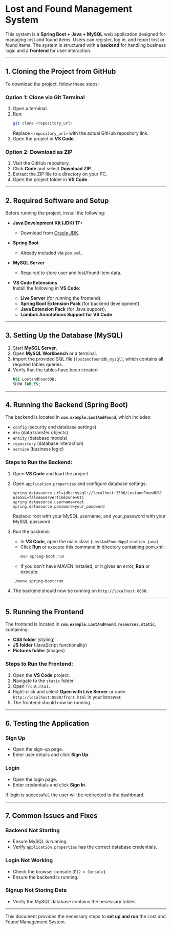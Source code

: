 # Lost and Found Management System

This system is a **Spring Boot + Java + MySQL** web application designed for managing lost and found items. Users can register, log in, and report lost or found items. The system is structured with a **backend** for handling business logic and a **frontend** for user interaction.

---

## 1. Cloning the Project from GitHub

To download the project, follow these steps:

### **Option 1: Clone via Git Terminal**
1. Open a terminal.
2. Run:
   ```bash
   git clone <repository_url>
   ```
   Replace `<repository_url>` with the actual GitHub repository link.
3. Open the project in **VS Code**.

### **Option 2: Download as ZIP**
1. Visit the GitHub repository.
2. Click **Code** and select **Download ZIP**.
3. Extract the ZIP file to a directory on your PC.
4. Open the project folder in **VS Code**.

---

## 2. Required Software and Setup

Before running the project, install the following:

- **Java Development Kit (JDK) 17+**  
  - Download from [Oracle JDK](https://www.oracle.com/java/technologies/javase-downloads.html).

- **Spring Boot**  
  - Already included via `pom.xml`.

- **MySQL Server**  
  - Required to store user and lost/found item data.

- **VS Code Extensions**  
  Install the following in **VS Code**:
  - **Live Server** (for running the frontend).
  - **Spring Boot Extension Pack** (for backend development).
  - **Java Extension Pack** (for Java support).
  - **Lombok Annotations Support for VS Code**

---

## 3. Setting Up the Database (MySQL)

1. Start **MySQL Server**.
2. Open **MySQL Workbench** or a terminal.
3. Import the provided SQL file (`lostandfounddb_mysql`), which contains all required tables queries.
4. Verify that the tables have been created:
   ```sql
   USE LostandFoundDB;
   SHOW TABLES;
   ```

---

## 4. Running the Backend (Spring Boot)

The backend is located in **`com.example.LostAndFound`**, which includes:
- `config` (security and database settings)
- `dto` (data transfer objects)
- `entity` (database models)
- `repository` (database interaction)
- `service` (business logic)

### **Steps to Run the Backend:**
1. Open **VS Code** and load the project.
2. Open `application.properties` and configure database settings:
   ```properties
   spring.datasource.url=jdbc:mysql://localhost:3306/LostandFoundDB?useSSL=false&serverTimezone=UTC
   spring.datasource.username=root
   spring.datasource.password=your_password
   ```
   Replace: root with your MySQL username, and your_password with your MySQL password.

3. Run the backend:
   - In **VS Code**, open the main class (`LostAndFoundApplication.java`).
   - Click **Run** or execute this command in directory containing pom.xml:
     ```bash
     mvn spring-boot:run
     ```
   - If you don't have MAVEN installed, or it gives an error, **Run** or execute:
    ```bash
    ./mvnw spring-boot:run 
    ```
4. The backend should now be running on `http://localhost:8080`.

---

## 5. Running the Frontend

The frontend is located in **`com.example.LostAndFound.resources.static`**, containing:
- **CSS folder** (styling)
- **JS folder** (JavaScript functionality)
- **Pictures folder** (images)

### **Steps to Run the Frontend:**
1. Open the **VS Code** project.
2. Navigate to the `static` folder.
3. Open `front.html`.
4. Right-click and select **Open with Live Server** or open `http://localhost:8080/front.html` in your broswer.
5. The frontend should now be running.

---

## 6. Testing the Application

### **Sign Up**
- Open the sign-up page.
- Enter user details and click **Sign Up**.

### **Login**
- Open the login page.
- Enter credentials and click **Sign In**.

If login is successful, the user will be redirected to the dashboard.

---

## 7. Common Issues and Fixes

### **Backend Not Starting**
- Ensure MySQL is running.
- Verify `application.properties` has the correct database credentials.

### **Login Not Working**
- Check the browser console (`F12 > Console`).
- Ensure the backend is running.

### **Signup Not Storing Data**
- Verify the MySQL database contains the necessary tables.

---

This document provides the necessary steps to **set up and run** the Lost and Found Management System.

